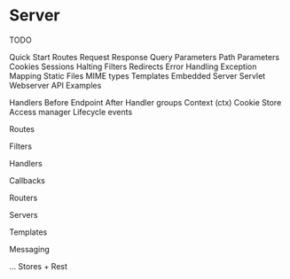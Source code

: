 
Server
======

TODO

Quick Start
Routes
Request
Response
Query Parameters
Path Parameters
Cookies
Sessions
Halting
Filters
Redirects
Error Handling
Exception Mapping
Static Files
  MIME types
Templates
Embedded Server
Servlet Webserver
API
Examples


Handlers
    Before
    Endpoint
    After
Handler groups
Context (ctx)
    Cookie Store
Access manager
Lifecycle events

Routes

Filters

Handlers

Callbacks

Routers

Servers

Templates

Messaging

... Stores + Rest
